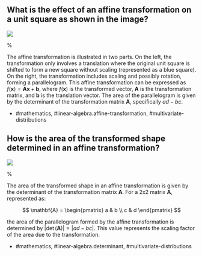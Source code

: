 ## What is the effect of an affine transformation on a unit square as shown in the image?

![](https://cdn.mathpix.com/cropped/2024_06_13_a723e795abd87511cc8bg-1.jpg?height=390&width=938&top_left_y=198&top_left_x=548)

%

The affine transformation is illustrated in two parts. On the left, the transformation only involves a translation where the original unit square is shifted to form a new square without scaling (represented as a blue square). On the right, the transformation includes scaling and possibly rotation, forming a parallelogram. This affine transformation can be expressed as $f(\boldsymbol{x}) = \mathbf{A} \boldsymbol{x} + \boldsymbol{b}$, where $f(\boldsymbol{x})$ is the transformed vector, $\mathbf{A}$ is the transformation matrix, and $\boldsymbol{b}$ is the translation vector. The area of the parallelogram is given by the determinant of the transformation matrix $\mathbf{A}$, specifically $ad - bc$.

- #mathematics, #linear-algebra.affine-transformation, #multivariate-distributions

## How is the area of the transformed shape determined in an affine transformation?

![](https://cdn.mathpix.com/cropped/2024_06_13_a723e795abd87511cc8bg-1.jpg?height=390&width=938&top_left_y=198&top_left_x=548)

%

The area of the transformed shape in an affine transformation is given by the determinant of the transformation matrix $\mathbf{A}$. For a 2x2 matrix $\mathbf{A}$, represented as:

$$
\mathbf{A} = 
\begin{pmatrix}
a & b \\
c & d
\end{pmatrix}
$$

the area of the parallelogram formed by the affine transformation is determined by $| \det(\mathbf{A}) | = | ad - bc |$. This value represents the scaling factor of the area due to the transformation.

- #mathematics, #linear-algebra.determinant, #multivariate-distributions